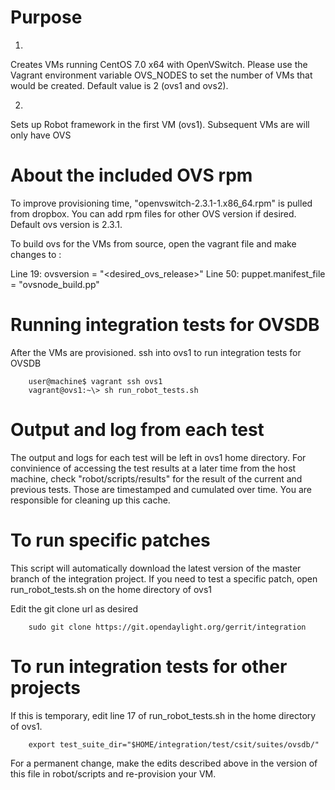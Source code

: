 # Purpose
1)
Creates VMs running CentOS 7.0 x64 with OpenVSwitch.
Please use the Vagrant environment variable OVS_NODES to set the number of VMs that would be created. Default value is 2 (ovs1 and ovs2).

2)
Sets up Robot framework in the first VM (ovs1). Subsequent VMs are will only have OVS

# About the included OVS rpm
To improve provisioning time, "openvswitch-2.3.1-1.x86_64.rpm" is pulled from dropbox. You can add rpm files for other OVS version if desired. Default ovs version is 2.3.1.

To build ovs for the VMs from source, open the vagrant file and make changes to :

Line 19: ovsversion = "<desired_ovs_release>"
Line 50: puppet.manifest_file  = "ovsnode_build.pp"

# Running integration tests for OVSDB

After the VMs are provisioned. ssh into ovs1 to run integration tests for OVSDB

        user@machine$ vagrant ssh ovs1
        vagrant@ovs1:~\> sh run_robot_tests.sh

# Output and log from each test

The output and logs for each test will be left in ovs1 home directory. For convinience of accessing the test results at a later time from the host machine, check "robot/scripts/results" for the result of the current and previous tests. Those are timestamped and cumulated over time. You are responsible for cleaning up this cache.

# To run specific patches

This script will automatically download the latest version of the master branch of the integration project. If you need to test a specific patch, open run_robot_tests.sh on the home directory of ovs1

Edit the git clone url as desired

        sudo git clone https://git.opendaylight.org/gerrit/integration

# To run integration tests for other projects

If this is temporary, edit line 17 of run_robot_tests.sh in the home directory of ovs1.

        export test_suite_dir="$HOME/integration/test/csit/suites/ovsdb/"

For a permanent change, make the edits described above in the version of this file in robot/scripts and re-provision your VM.
